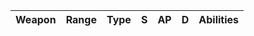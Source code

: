 | Weapon | Range | Type | S   | AP  | D   | Abilities |
|:------ |:----- |:---- |:--- |:--- |:--- |:--------- |